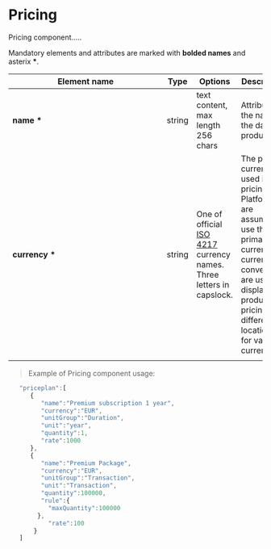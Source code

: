 # Pricing

Pricing component.....

Mandatory elements and attributes are marked with **bolded names** and asterix **\***. 

| <div style="width:290px">Element name</div>   | Type  | Options  | Description  |
|---|---|---|---|
| **name** **\*** | string  | text content, max length 256 chars  | Attribute is the name of the data product.  | 
| **currency** **\*** | string  | One of official [ISO 4217](https://en.wikipedia.org/wiki/ISO_4217) currency names. Three letters in capslock.  | The primary currency used in pricing. Platforms are assumed to use this as primary currency if currency conversions are used to display product pricing in different locations for various currencies  |
|   |   |   |   |

> Example of Pricing component usage:

```javascript
   "priceplan":[
      {
         "name":"Premium subscription 1 year",
         "currency":"EUR",
         "unitGroup":"Duration",
         "unit":"year",
         "quantity":1,
         "rate":1000
      },
      {
         "name":"Premium Package",
         "currency":"EUR",
         "unitGroup":"Transaction",
         "unit":"Transaction",
         "quantity":100000,
         "rule":{
           "maxQuantity":100000
		},
           "rate":100
       }
   ]
```
